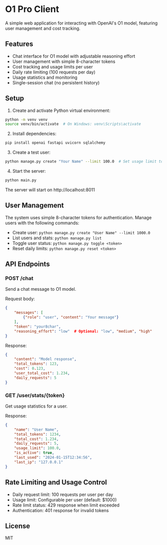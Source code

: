 # O1 Pro Client

A simple web application for interacting with OpenAI's O1 model, featuring user management and cost tracking.

## Features

- Chat interface for O1 model with adjustable reasoning effort
- User management with simple 8-character tokens
- Cost tracking and usage limits per user
- Daily rate limiting (100 requests per day)
- Usage statistics and monitoring
- Single-session chat (no persistent history)

## Setup

1. Create and activate Python virtual environment:
```bash
python -m venv venv
source venv/bin/activate  # On Windows: venv\Scripts\activate
```

2. Install dependencies:
```bash
pip install openai fastapi uvicorn sqlalchemy
```

3. Create a test user:
```bash
python manage.py create "Your Name" --limit 100.0  # Set usage limit to $100
```

4. Start the server:
```bash
python main.py
```

The server will start on http://localhost:8011

## User Management

The system uses simple 8-character tokens for authentication. Manage users with the following commands:

- Create user: `python manage.py create "User Name" --limit 1000.0`
- List users and stats: `python manage.py list`
- Toggle user status: `python manage.py toggle <token>`
- Reset daily limits: `python manage.py reset <token>`

## API Endpoints

### POST /chat
Send a chat message to O1 model.

Request body:
```json
{
    "messages": [
        {"role": "user", "content": "Your message"}
    ],
    "token": "your8char",
    "reasoning_effort": "low"  # Optional: "low", "medium", "high"
}
```

Response:
```json
{
    "content": "Model response",
    "total_tokens": 123,
    "cost": 0.123,
    "user_total_cost": 1.234,
    "daily_requests": 5
}
```

### GET /user/stats/{token}
Get usage statistics for a user.

Response:
```json
{
    "name": "User Name",
    "total_tokens": 1234,
    "total_cost": 1.234,
    "daily_requests": 5,
    "usage_limit": 100.0,
    "is_active": true,
    "last_used": "2024-01-15T12:34:56",
    "last_ip": "127.0.0.1"
}
```

## Rate Limiting and Usage Control

- Daily request limit: 100 requests per user per day
- Usage limit: Configurable per user (default: $1000)
- Rate limit status: 429 response when limit exceeded
- Authentication: 401 response for invalid tokens

## License

MIT 